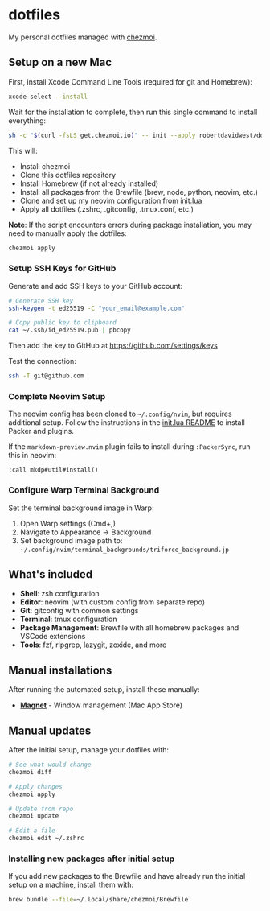 # dotfiles

My personal dotfiles managed with [chezmoi](https://www.chezmoi.io/).

## Setup on a new Mac

First, install Xcode Command Line Tools (required for git and Homebrew):

```bash
xcode-select --install
```

Wait for the installation to complete, then run this single command to install everything:

```bash
sh -c "$(curl -fsLS get.chezmoi.io)" -- init --apply robertdavidwest/dotfiles
```

This will:
- Install chezmoi
- Clone this dotfiles repository
- Install Homebrew (if not already installed)
- Install all packages from the Brewfile (brew, node, python, neovim, etc.)
- Clone and set up my neovim configuration from [init.lua](https://github.com/robertdavidwest/init.lua)
- Apply all dotfiles (.zshrc, .gitconfig, .tmux.conf, etc.)

**Note**: If the script encounters errors during package installation, you may need to manually apply the dotfiles:

```bash
chezmoi apply
```

### Setup SSH Keys for GitHub

Generate and add SSH keys to your GitHub account:

```bash
# Generate SSH key
ssh-keygen -t ed25519 -C "your_email@example.com"

# Copy public key to clipboard
cat ~/.ssh/id_ed25519.pub | pbcopy
```

Then add the key to GitHub at https://github.com/settings/keys

Test the connection:
```bash
ssh -T git@github.com
```

### Complete Neovim Setup

The neovim config has been cloned to `~/.config/nvim`, but requires additional setup. Follow the instructions in the [init.lua README](https://github.com/robertdavidwest/init.lua) to install Packer and plugins.

If the `markdown-preview.nvim` plugin fails to install during `:PackerSync`, run this in neovim:
```vim
:call mkdp#util#install()
```

### Configure Warp Terminal Background

Set the terminal background image in Warp:
1. Open Warp settings (Cmd+,)
2. Navigate to Appearance → Background
3. Set background image path to: `~/.config/nvim/terminal_backgrounds/triforce_background.jp`

## What's included

- **Shell**: zsh configuration
- **Editor**: neovim (with custom config from separate repo)
- **Git**: gitconfig with common settings
- **Terminal**: tmux configuration
- **Package Management**: Brewfile with all homebrew packages and VSCode extensions
- **Tools**: fzf, ripgrep, lazygit, zoxide, and more

## Manual installations

After running the automated setup, install these manually:

- **[Magnet](https://apps.apple.com/us/app/magnet/id441258766)** - Window management (Mac App Store)

## Manual updates

After the initial setup, manage your dotfiles with:

```bash
# See what would change
chezmoi diff

# Apply changes
chezmoi apply

# Update from repo
chezmoi update

# Edit a file
chezmoi edit ~/.zshrc
```

### Installing new packages after initial setup

If you add new packages to the Brewfile and have already run the initial setup on a machine, install them with:

```bash
brew bundle --file=~/.local/share/chezmoi/Brewfile
```
